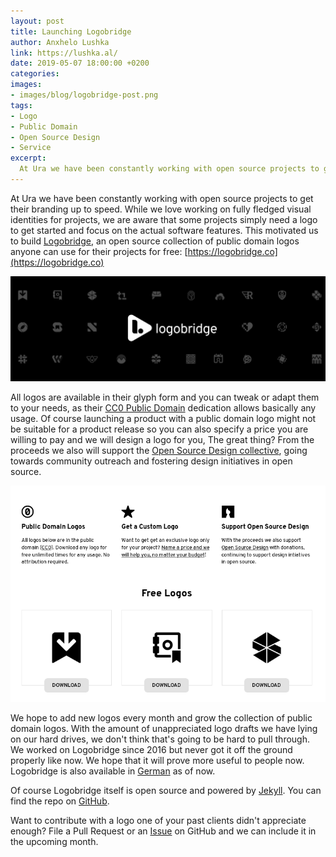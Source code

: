 ```yaml
---
layout: post
title: Launching Logobridge
author: Anxhelo Lushka
link: https://lushka.al/
date: 2019-05-07 18:00:00 +0200
categories:
images:
- images/blog/logobridge-post.png
tags:
- Logo
- Public Domain
- Open Source Design
- Service
excerpt:
  At Ura we have been constantly working with open source projects to get their branding up to speed. While we love working […]
---
```


At Ura we have been constantly working with open source projects to get their branding up to speed. While we love working on fully fledged visual identities for projects, we are aware that some projects simply need a logo to get started and focus on the actual software features. This motivated us to build [Logobridge](https://logobridge.co), an open source collection of public domain logos anyone can use for their projects for free: [https://logobridge.co](https://logobridge.co)

![Logobridge](/images/blog/logobridge.jpg)

All logos are available in their glyph form and you can tweak or adapt them to your needs, as their [CC0 Public Domain](https://creativecommons.org/share-your-work/public-domain/cc0/) dedication allows basically any usage. Of course launching a product with a public domain logo might not be suitable for a product release so you can also specify a price you are willing to pay and we will design a logo for you, The great thing? From the proceeds we also will support the [Open Source Design collective](https://opencollective.com/opensourcedesign), going towards community outreach and fostering design initiatives in open source.

![Logobridge Logos](/images/blog/logobridge-scrot.png)

We hope to add new logos every month and grow the collection of public domain logos. With the amount of unappreciated logo drafts we have lying on our hard drives, we don't think that's going to be hard to pull through. We worked on Logobridge since 2016 but never got it off the ground properly like now. We hope that it will prove more useful to people now. Logobridge is also available in [German](https://logobridge.co/de) as of now.

Of course Logobridge itself is open source and powered by [Jekyll](https://jekyllrb.com). You can find the repo on [GitHub]( https://github.com/uracreative/logobridge).

Want to contribute with a logo one of your past clients didn't appreciate enough? File a Pull Request or an [Issue](https://github.com/uracreative/logobridge/issues/new) on GitHub and we can include it in the upcoming month.